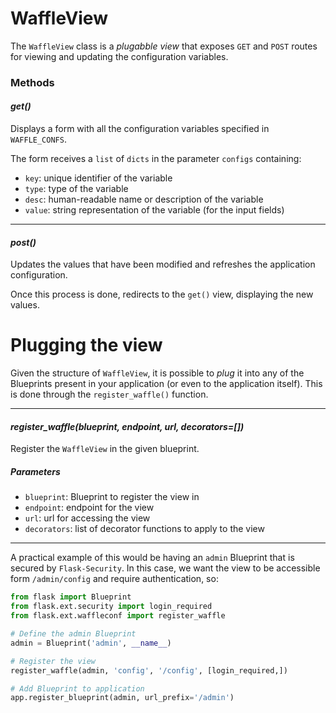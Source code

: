 # WaffleView

The `WaffleView` class is a *plugabble view* that exposes `GET`  and `POST`
routes for viewing and updating the configuration variables.

### Methods

#### ***get()***

Displays a form with all the configuration variables specified in
`WAFFLE_CONFS`.

The form receives a `list` of `dicts` in the parameter `configs` containing:

- `key`:  unique identifier of the variable
- `type`: type of the variable
- `desc`: human-readable name or description of the variable
- `value`: string representation of the variable (for the input fields)

---

#### ***post()***

Updates the values that have been modified and refreshes the application
configuration.

Once this process is done, redirects to the `get()` view, displaying the new
values.

# Plugging the view

Given the structure of `WaffleView`, it is possible to *plug* it into any of
the Blueprints present in your application (or even to the application itself).
This is done through the `register_waffle()` function.

---

#### ***register_waffle(blueprint, endpoint, url, decorators=[])***

Register the `WaffleView` in the given blueprint.

##### Parameters

- `blueprint`: Blueprint to register the view in
- `endpoint`: endpoint for the view
- `url`: url for accessing the view
- `decorators`: list of decorator functions to apply to the view

---

A practical example of this would be having an `admin` Blueprint that is
secured by `Flask-Security`. In this case, we want the view to be accessible form
`/admin/config` and require authentication, so:

~~~python
from flask import Blueprint
from flask.ext.security import login_required
from flask.ext.waffleconf import register_waffle

# Define the admin Blueprint
admin = Blueprint('admin', __name__)

# Register the view
register_waffle(admin, 'config', '/config', [login_required,])

# Add Blueprint to application
app.register_blueprint(admin, url_prefix='/admin')
~~~
